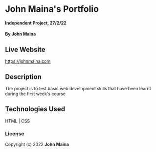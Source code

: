 # John Maina's Portfolio
#### Independent Project, 27/2/22
#### By **John Maina**
## Live Website
https://johnmaina.com
## Description
The project is to test basic web development skills that have been learnt during the first week's course
## Technologies Used
HTML | CSS 
### License
Copyright (c) 2022 **John Maina**
